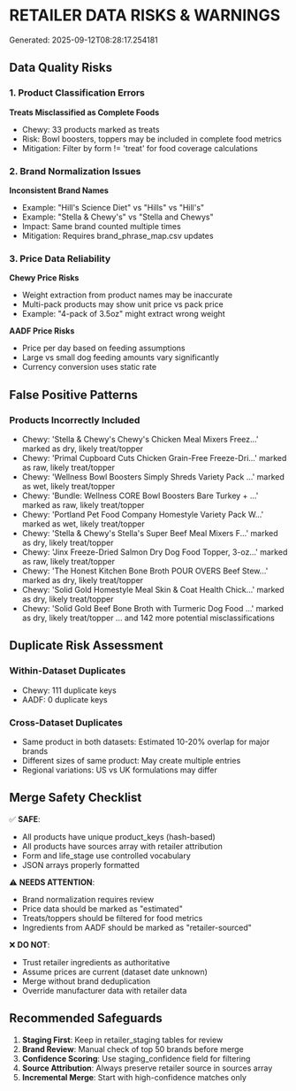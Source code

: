 # RETAILER DATA RISKS & WARNINGS
Generated: 2025-09-12T08:28:17.254181

## Data Quality Risks

### 1. Product Classification Errors

**Treats Misclassified as Complete Foods**
- Chewy: 33 products marked as treats
- Risk: Bowl boosters, toppers may be included in complete food metrics
- Mitigation: Filter by form != 'treat' for food coverage calculations

### 2. Brand Normalization Issues

**Inconsistent Brand Names**
- Example: "Hill's Science Diet" vs "Hills" vs "Hill's"
- Example: "Stella & Chewy's" vs "Stella and Chewys"
- Impact: Same brand counted multiple times
- Mitigation: Requires brand_phrase_map.csv updates

### 3. Price Data Reliability

**Chewy Price Risks**
- Weight extraction from product names may be inaccurate
- Multi-pack products may show unit price vs pack price
- Example: "4-pack of 3.5oz" might extract wrong weight

**AADF Price Risks**
- Price per day based on feeding assumptions
- Large vs small dog feeding amounts vary significantly
- Currency conversion uses static rate

## False Positive Patterns

### Products Incorrectly Included
- Chewy: 'Stella & Chewy's Chewy's Chicken Meal Mixers Freez...' marked as dry, likely treat/topper
- Chewy: 'Primal Cupboard Cuts Chicken Grain-Free Freeze-Dri...' marked as raw, likely treat/topper
- Chewy: 'Wellness Bowl Boosters Simply Shreds Variety Pack ...' marked as wet, likely treat/topper
- Chewy: 'Bundle: Wellness CORE Bowl Boosters Bare Turkey + ...' marked as raw, likely treat/topper
- Chewy: 'Portland Pet Food Company Homestyle Variety Pack W...' marked as wet, likely treat/topper
- Chewy: 'Stella & Chewy's Stella's Super Beef Meal Mixers F...' marked as dry, likely treat/topper
- Chewy: 'Jinx Freeze-Dried Salmon Dry Dog Food Topper, 3-oz...' marked as raw, likely treat/topper
- Chewy: 'The Honest Kitchen Bone Broth POUR OVERS Beef Stew...' marked as dry, likely treat/topper
- Chewy: 'Solid Gold Homestyle Meal Skin & Coat Health Chick...' marked as dry, likely treat/topper
- Chewy: 'Solid Gold Beef Bone Broth with Turmeric Dog Food ...' marked as dry, likely treat/topper
... and 142 more potential misclassifications

## Duplicate Risk Assessment

### Within-Dataset Duplicates
- Chewy: 111 duplicate keys
- AADF: 0 duplicate keys

### Cross-Dataset Duplicates
- Same product in both datasets: Estimated 10-20% overlap for major brands
- Different sizes of same product: May create multiple entries
- Regional variations: US vs UK formulations may differ

## Merge Safety Checklist

✅ **SAFE**:
- All products have unique product_keys (hash-based)
- All products have sources array with retailer attribution
- Form and life_stage use controlled vocabulary
- JSON arrays properly formatted

⚠️ **NEEDS ATTENTION**:
- Brand normalization requires review
- Price data should be marked as "estimated"
- Treats/toppers should be filtered for food metrics
- Ingredients from AADF should be marked as "retailer-sourced"

❌ **DO NOT**:
- Trust retailer ingredients as authoritative
- Assume prices are current (dataset date unknown)
- Merge without brand deduplication
- Override manufacturer data with retailer data

## Recommended Safeguards

1. **Staging First**: Keep in retailer_staging tables for review
2. **Brand Review**: Manual check of top 50 brands before merge
3. **Confidence Scoring**: Use staging_confidence field for filtering
4. **Source Attribution**: Always preserve retailer source in sources array
5. **Incremental Merge**: Start with high-confidence matches only
